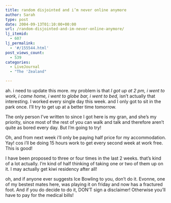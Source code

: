 ```yaml
---
title: random disjointed and i’m never online anymore
author: Sarah
type: post
date: 2004-09-13T01:10:00+00:00
url: /random-disjointed-and-im-never-online-anymore/
lj_itemid:
  - 607
lj_permalink:
  - '#/155544.html'
post_views_count:
  - 539
categories:
  - LiveJournal
  - "The 'Zealand"

---
```

ah. i need to update this more. my problem is that _I got up at 2 pm, i went to work, i came home, i went to globe bar, i went to bed,_ isn&#8217;t actually that interesting. I worked every single day this week. and I only got to sit in the park once. I&#8217;ll try to get up at a better time tomorrow.
  
The only person I&#8217;ve written to since I got here is my gran, and she&#8217;s my priority, since most of the rest of you can walk and talk and therefore aren&#8217;t quite as bored every day. But I&#8217;m going to try!
  
Oh, and from next week i&#8217;ll only be paying half price for my accommodation. Yay! cos i&#8217;ll be doing 15 hours work to get every second week at work free. This is good!
  
I have been proposed to three or four times in the last 2 weeks. that&#8217;s kind of a lot actually. I&#8217;m kind of half thinking of taking one or two of them up on it. I may actually get kiwi residency after all!
  
oh, and if anyone ever suggests Ice Bowling to you, don&#8217;t do it. Evonne, one of my bestest mates here, was playing it on friday and now has a fractured foot. And if you do decide to do it, DON&#8217;T sign a disclaimer! Otherwise you&#8217;ll have to pay for the medical bills!